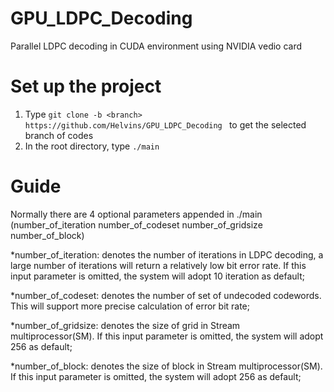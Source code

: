 # GPU_LDPC_Decoding
Parallel LDPC  decoding in CUDA  environment using NVIDIA vedio card

# Set up the project
1. Type ```git clone -b <branch> https://github.com/Helvins/GPU_LDPC_Decoding ``` to get the selected branch of codes
2. In the root directory, type ```./main```

# Guide
Normally there are 4 optional parameters appended in ./main (number_of_iteration number_of_codeset number_of_gridsize number_of_block)

*number_of_iteration: denotes the number of iterations in LDPC decoding, a large number of iterations will return a relatively low bit error rate. If this input parameter is omitted, the system will adopt 10 iteration as default;

*number_of_codeset: denotes the number of set of undecoded codewords. This will support more precise calculation of error bit rate;

*number_of_gridsize: denotes the size of grid in Stream multiprocessor(SM). If this input parameter is omitted, the system will adopt 256 as default; 

*number_of_block:  denotes the size of block in Stream multiprocessor(SM). If this input parameter is omitted, the system will adopt 256 as default; 
